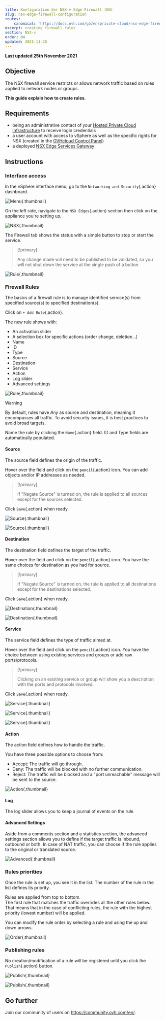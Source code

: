 ```yaml
---
title: Konfiguration der NSX-v Edge Firewall (EN)
slug: nsx-edge-firewall-configuration
routes:
    canonical: 'https://docs.ovh.com/gb/en/private-cloud/nsx-edge-firewall-configuration/'
excerpt: creating firewall rules  
section: NSX-v
order: 04
updated: 2021-11-25
---
```


**Last updated 25th November 2021**

## Objective

The NSX firewall service restricts or allows network traffic based on rules applied to network nodes or groups.

**This guide explain how to create rules.**

## Requirements

- being an administrative contact of your [Hosted Private Cloud infrastructure](https://www.ovhcloud.com/de/enterprise/products/hosted-private-cloud/) to receive login credentials
- a user account with access to vSphere as well as the specific rights for NSX (created in the [OVHcloud Control Panel](https://www.ovh.com/auth/?action=gotomanager&from=https://www.ovh.de/&ovhSubsidiary=de))
- a deployed [NSX Edge Services Gateway](https://docs.ovh.com/de/private-cloud/how-to-deploy-an-nsx-edge-gateway/)

## Instructions

### Interface access

In the vSphere interface menu, go to the `Networking and Security`{.action} dashboard.

![Menu](images/en01dash.png){.thumbnail}

On the left side, navigate to the `NSX Edges`{.action} section then click on the appliance you're setting up.

![NSX](images/en02nsx.png){.thumbnail}

The Firewall tab shows the status with a simple button to stop or start the service.

> [!primary]
>
> Any change made will need to be published to be validated, so you will not shut down the service at the single push of a button.     

![Rule](images/en03fw.png){.thumbnail}

### Firewall Rules

The basics of a firewall rule is to manage identified service(s) from specified source(s) to specified destination(s).     

Click on `+ Add Rule`{.action}.

The new rule shows with:

- An activation slider
- A selection box for specific actions (order change, deletion...)
- Name
- ID
- Type
- Source
- Destination
- Service
- Action
- Log slider
- Advanced settings    

![Rule](images/en03rule.png){.thumbnail}

> [!warning]
>
> By default, rules have *Any* as source and destination, meaning it encompasses all traffic. To avoid security issues, it is best practices to avoid broad targets.
>

Name the rule by clicking the `Name`{.action} field. ID and Type fields are automatically populated.

#### Source

The source field defines the origin of the traffic.

Hover over the field and click on the `pencil`{.action} icon. You can add objects and/or IP addresses as needed.     

> [!primary]
>
> If "Negate Source" is turned on, the rule is applied to all sources except for the sources selected.
    
Click `Save`{.action} when ready.

![Source](images/en04sourceobjects.png){.thumbnail}

![Source](images/en05sourceIP.png){.thumbnail}

#### Destination

The destination field defines the target of the traffic.

Hover over the field and click on the `pencil`{.action} icon. You have the same choices for destination as you had for source.    

> [!primary]
>
> If "Negate Source" is turned on, the rule is applied to all destinations except for the destinations selected.

Click `Save`{.action} when ready.

![Destination](images/en07destobjects.png){.thumbnail}

![Destination](images/en07destIP.png){.thumbnail}

#### Service

The service field defines the type of traffic aimed at.

Hover over the field and click on the `pencil`{.action} icon. You have the choice between using existing services and groups or add raw ports/protocols.

> [!primary]
>
> Clicking on an existing service or group will show you a description with the ports and protocols involved.

Click `Save`{.action} when ready.

![Service](images/en08servsg.png){.thumbnail}

![Service](images/en09servdetail.png){.thumbnail}

![Service](images/en10servport.png){.thumbnail}

#### Action

The action field defines how to handle the traffic.

You have three possible options to choose from:

- Accept: The traffic will go through.
- Deny: The traffic will be blocked with no further communication.
- Reject: The traffic will be blocked and a "port unreachable" message will be sent to the source.     

![Action](images/en11action.png){.thumbnail}

#### Log

The log slider allows you to keep a journal of events on the rule.

#### Advanced Settings

Aside from a comments section and a statistics section, the advanced settings section allows you to define if the target traffic is inbound, outbound or both. In case of NAT traffic, you can choose if the rule applies to the original or translated source.

![Advanced](images/en12adv.png){.thumbnail}


### Rules priorities

Once the rule is set up, you see it in the list. The number of the rule in the list defines its priority.

Rules are applied from top to bottom.<br>
The first rule that matches the traffic overrides all the other rules below.<br>
That means that in the case of conflicting rules, the rule with the highest priority (lowest number) will be applied.

You can modify the rule order by selecting a rule and using the up and down arrows.    

![Order](images/en13order.png){.thumbnail}

### Publishing rules

No creation/modification of a rule will be registered until you click the `Publish`{.action} button.

![Publish](images/en14publish.png){.thumbnail}

![Publish](images/en15done.png){.thumbnail}

## Go further

Join our community of users on <https://community.ovh.com/en/>.
